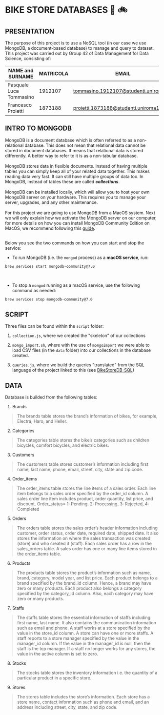 # **BIKE STORE DATABASES** :department_store: :bike:

## PRESENTATION

The purpose of this project is to use a NoSQL tool (in our case we use MongoDB, a document-based database) to manage and query to dataset. This project was carried out by Group 42 of Data Management for Data Science, consisting of:

| NAME and SURNAME | MATRICOLA | EMAIL |
| --- | --- | --- |
| Pasquale Luca Tommasino | 1912107 | tommasino.1912107@studenti.uniroma1.it | 
| Francesco Proietti | 1873188 | proietti.1873188@studenti.uniroma1.it |

## INTRO TO MONGODB

MongoDB is a document database which is often referred to as a non-relational database. This does not mean that relational data cannot be stored in document databases. It means that relational data is stored differently. A better way to refer to it is as a non-tabular database.
<br>
<br>
MongoDB stores data in flexible documents. Instead of having multiple tables you can simply keep all of your related data together. This makes reading data very fast. It can still have multiple groups of data too. In MongoDB, instead of tables these are called ***collections***.
<br>
<br>
MongoDB can be installed locally, which will allow you to host your own MongoDB server on your hardware. This requires you to manage your server, upgrades, and any other maintenance.
<br>
<br>
For this project we are going to use MongoDB from a MacOS system. Next we will only explain how we activate the MongoDB server on our computer, for more details on how you can install MongoDB Community Edition on MacOS, we recommend following this [guide](https://www.mongodb.com/docs/manual/tutorial/install-mongodb-on-os-x/#std-label-brew-installs-dbtools).
<br>
<br>

Below you see the two commands on how you can start and stop the service:

- To run MongoDB (i.e. the `mongod` process) as a **macOS service**, run:

```sh
brew services start mongodb-community@7.0
```
<br>

- To stop a `mongod` running as a macOS service, use the following command as needed:

```sh
brew services stop mongodb-community@7.0
```

## SCRIPT

Three files can be found within the `script` folder:

1. `collection.js`, where we created the "skeleton" of our collections

2. `mongo_import.sh`, where with the use of `mongoimport` we were able to load CSV files (in the `data` folder) into our collections in the database created.

3. `queries.js`, where we build the queries "translated" from the SQL language of the project linked to this (see [BikeStoreDB-SQL](https://github.com/pltommasino/BikeStoreDB-SQL))


## DATA

Database is builded from the following tables:

1. Brands
> The brands table stores the brand’s information of bikes, for example, Electra, Haro, and Heller.

2. Categories
> The categories table stores the bike’s categories such as children bicycles, comfort bicycles, and electric bikes.

3. Customers
> The customers table stores customer’s information including first name, last name, phone, email, street, city, state and zip code.

4. Order_items
> The order_items table stores the line items of a sales order. Each line item belongs to a sales order specified by the order_id column. A sales order line item includes product, order quantity, list price, and discount. Order_status= 1: Pending, 2: Processing, 3: Rejected, 4: Completed

5. Orders
> The orders table stores the sales order’s header information including customer, order status, order date, required date, shipped date. It also stores the information on where the sales transaction was created (store) and who created it (staff). Each sales order has a row in the sales_orders table. A sales order has one or many line items stored in the order_items table.

6. Products
> The products table stores the product’s information such as name, brand, category, model year, and list price. Each product belongs to a brand specified by the brand_id column. Hence, a brand may have zero or many products. Each product also belongs a category specified by the category_id column. Also, each category may have zero or many products.

7. Staffs
> The staffs table stores the essential information of staffs including first name, last name. It also contains the communication information such as email and phone. A staff works at a store specified by the value in the store_id column. A store can have one or more staffs. A staff reports to a store manager specified by the value in the manager_id column. If the value in the manager_id is null, then the staff is the top manager. If a staff no longer works for any stores, the value in the active column is set to zero.

8. Stocks
> The stocks table stores the inventory information i.e. the quantity of a particular product in a specific store.

9. Stores
> The stores table includes the store’s information. Each store has a store name, contact information such as phone and email, and an address including street, city, state, and zip code.